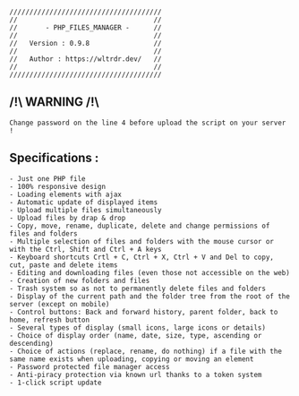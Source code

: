 
    //////////////////////////////////////
    //                                  //
    //       - PHP_FILES_MANAGER -      //
    //                                  //
    //   Version : 0.9.8                //
    //                                  //
    //   Author : https://wltrdr.dev/   //
    //                                  //
    //////////////////////////////////////



/!\ WARNING /!\
---------------

    Change password on the line 4 before upload the script on your server !



Specifications :
----------------

    - Just one PHP file
    - 100% responsive design
    - Loading elements with ajax
    - Automatic update of displayed items
    - Upload multiple files simultaneously
    - Upload files by drap & drop
    - Copy, move, rename, duplicate, delete and change permissions of files and folders
    - Multiple selection of files and folders with the mouse cursor or with the Ctrl, Shift and Ctrl + A keys
    - Keyboard shortcuts Crtl + C, Ctrl + X, Ctrl + V and Del to copy, cut, paste and delete items
    - Editing and downloading files (even those not accessible on the web)
    - Creation of new folders and files
    - Trash system so as not to permanently delete files and folders
    - Display of the current path and the folder tree from the root of the server (except on mobile)
    - Control buttons: Back and forward history, parent folder, back to home, refresh button
    - Several types of display (small icons, large icons or details)
    - Choice of display order (name, date, size, type, ascending or descending)
    - Choice of actions (replace, rename, do nothing) if a file with the same name exists when uploading, copying or moving an element
    - Password protected file manager access
    - Anti-piracy protection via known url thanks to a token system
    - 1-click script update
